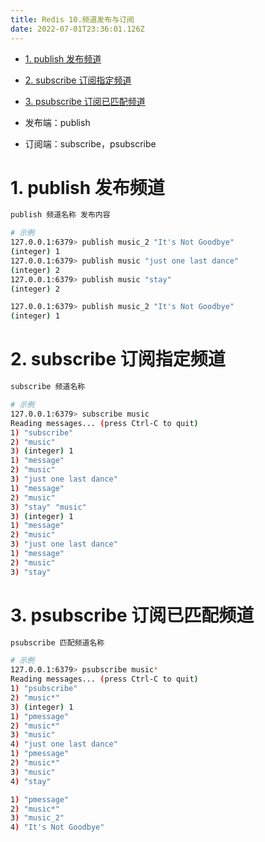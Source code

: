```yaml
---
title: Redis 10.频道发布与订阅
date: 2022-07-01T23:36:01.126Z
---
```

- [1. publish 发布频道](#1-publish-发布频道)
- [2. subscribe 订阅指定频道](#2-subscribe-订阅指定频道)
- [3. psubscribe 订阅已匹配频道](#3-psubscribe-订阅已匹配频道)

- 发布端：publish
- 订阅端：subscribe，psubscribe

# 1. publish 发布频道

```bash
publish 频道名称 发布内容

# 示例
127.0.0.1:6379> publish music_2 "It's Not Goodbye"
(integer) 1
127.0.0.1:6379> publish music "just one last dance"
(integer) 2
127.0.0.1:6379> publish music "stay"
(integer) 2

127.0.0.1:6379> publish music_2 "It's Not Goodbye"
(integer) 1
```

# 2. subscribe 订阅指定频道

```bash
subscribe 频道名称

# 示例
127.0.0.1:6379> subscribe music
Reading messages... (press Ctrl-C to quit)
1) "subscribe"
2) "music"
3) (integer) 1
1) "message"
2) "music"
3) "just one last dance"
1) "message"
2) "music"
3) "stay" "music"
3) (integer) 1
1) "message"
2) "music"
3) "just one last dance"
1) "message"
2) "music"
3) "stay"
```

# 3. psubscribe 订阅已匹配频道

```bash
psubscribe 匹配频道名称

# 示例
127.0.0.1:6379> psubscribe music*
Reading messages... (press Ctrl-C to quit)
1) "psubscribe"
2) "music*"
3) (integer) 1
1) "pmessage"
2) "music*"
3) "music"
4) "just one last dance"
1) "pmessage"
2) "music*"
3) "music"
4) "stay"

1) "pmessage"
2) "music*"
3) "music_2"
4) "It's Not Goodbye"
```